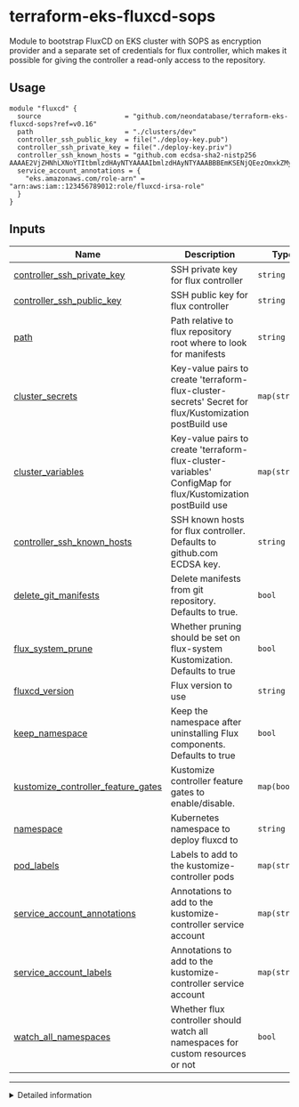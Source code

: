 # terraform-eks-fluxcd-sops
Module to bootstrap FluxCD on EKS cluster with SOPS as encryption provider and a separate
set of credentials for flux controller, which makes it possible for giving the controller
a read-only access to the repository.

## Usage

```hcl
module "fluxcd" {
  source                     = "github.com/neondatabase/terraform-eks-fluxcd-sops?ref=v0.16"
  path                       = "./clusters/dev"
  controller_ssh_public_key  = file("./deploy-key.pub")
  controller_ssh_private_key = file("./deploy-key.priv")
  controller_ssh_known_hosts = "github.com ecdsa-sha2-nistp256 AAAAE2VjZHNhLXNoYTItbmlzdHAyNTYAAAAIbmlzdHAyNTYAAABBBEmKSENjQEezOmxkZMy7opKgwFB9nkt5YRrYMjNuG5N87uRgg6CLrbo5wAdT/y6v0mKV0U2w0WZ2YB/++Tpockg="
  service_account_annotations = {
    "eks.amazonaws.com/role-arn" = "arn:aws:iam::123456789012:role/fluxcd-irsa-role"
  }
}
```

<!-- BEGIN_TF_DOCS -->

## Inputs

| Name | Description | Type | Default | Required |
|------|-------------|------|---------|:--------:|
| <a name="input_controller_ssh_private_key"></a> [controller\_ssh\_private\_key](#input\_controller\_ssh\_private\_key) | SSH private key for flux controller | `string` | n/a | yes |
| <a name="input_controller_ssh_public_key"></a> [controller\_ssh\_public\_key](#input\_controller\_ssh\_public\_key) | SSH public key for flux controller | `string` | n/a | yes |
| <a name="input_path"></a> [path](#input\_path) | Path relative to flux repository root where to look for manifests | `string` | n/a | yes |
| <a name="input_cluster_secrets"></a> [cluster\_secrets](#input\_cluster\_secrets) | Key-value pairs to create 'terraform-flux-cluster-secrets' Secret for flux/Kustomization postBuild use | `map(string)` | `{}` | no |
| <a name="input_cluster_variables"></a> [cluster\_variables](#input\_cluster\_variables) | Key-value pairs to create 'terraform-flux-cluster-variables' ConfigMap for flux/Kustomization postBuild use | `map(string)` | `{}` | no |
| <a name="input_controller_ssh_known_hosts"></a> [controller\_ssh\_known\_hosts](#input\_controller\_ssh\_known\_hosts) | SSH known hosts for flux controller. Defaults to github.com ECDSA key. | `string` | `"github.com ecdsa-sha2-nistp256 AAAAE2VjZHNhLXNoYTItbmlzdHAyNTYAAAAIbmlzdHAyNTYAAABBBEmKSENjQEezOmxkZMy7opKgwFB9nkt5YRrYMjNuG5N87uRgg6CLrbo5wAdT/y6v0mKV0U2w0WZ2YB/++Tpockg="` | no |
| <a name="input_delete_git_manifests"></a> [delete\_git\_manifests](#input\_delete\_git\_manifests) | Delete manifests from git repository. Defaults to true. | `bool` | `true` | no |
| <a name="input_flux_system_prune"></a> [flux\_system\_prune](#input\_flux\_system\_prune) | Whether pruning should be set on flux-system Kustomization. Defaults to true | `bool` | `true` | no |
| <a name="input_fluxcd_version"></a> [fluxcd\_version](#input\_fluxcd\_version) | Flux version to use | `string` | `"v2.3.0"` | no |
| <a name="input_keep_namespace"></a> [keep\_namespace](#input\_keep\_namespace) | Keep the namespace after uninstalling Flux components. Defaults to true | `bool` | `true` | no |
| <a name="input_kustomize_controller_feature_gates"></a> [kustomize\_controller\_feature\_gates](#input\_kustomize\_controller\_feature\_gates) | Kustomize controller feature gates to enable/disable. | `map(bool)` | `{}` | no |
| <a name="input_namespace"></a> [namespace](#input\_namespace) | Kubernetes namespace to deploy fluxcd to | `string` | `"flux-system"` | no |
| <a name="input_pod_labels"></a> [pod\_labels](#input\_pod\_labels) | Labels to add to the kustomize-controller pods | `map(string)` | `{}` | no |
| <a name="input_service_account_annotations"></a> [service\_account\_annotations](#input\_service\_account\_annotations) | Annotations to add to the kustomize-controller service account | `map(string)` | `{}` | no |
| <a name="input_service_account_labels"></a> [service\_account\_labels](#input\_service\_account\_labels) | Annotations to add to the kustomize-controller service account | `map(string)` | `{}` | no |
| <a name="input_watch_all_namespaces"></a> [watch\_all\_namespaces](#input\_watch\_all\_namespaces) | Whether flux controller should watch all namespaces for custom resources or not | `bool` | `true` | no |

* * *
<details>
<summary>Detailed information</summary>
## Resources

| Name | Type |
|------|------|
| [flux_bootstrap_git.this](https://registry.terraform.io/providers/fluxcd/flux/latest/docs/resources/bootstrap_git) | resource |
| [kubernetes_config_map.flux_cluster_variables](https://registry.terraform.io/providers/hashicorp/kubernetes/latest/docs/resources/config_map) | resource |
| [kubernetes_namespace.flux_system_ns](https://registry.terraform.io/providers/hashicorp/kubernetes/latest/docs/resources/namespace) | resource |
| [kubernetes_secret.flux_cluster_secrets](https://registry.terraform.io/providers/hashicorp/kubernetes/latest/docs/resources/secret) | resource |
| [kubernetes_secret.flux_system_secret](https://registry.terraform.io/providers/hashicorp/kubernetes/latest/docs/resources/secret) | resource |
| [terraform_data.fluxcd_reprovision](https://registry.terraform.io/providers/hashicorp/terraform/latest/docs/resources/data) | resource |

</details>
<!-- END_TF_DOCS -->
